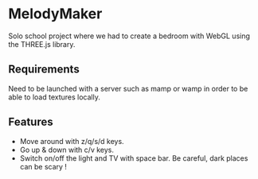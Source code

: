 # MelodyMaker
  Solo school project where we had to create a bedroom with WebGL using the THREE.js library.

## Requirements 
  Need to be launched with a server such as mamp or wamp in order to be able to load textures locally.

## Features

- Move around with z/q/s/d keys.
- Go up & down with c/v keys. 
- Switch on/off the light and TV with space bar. Be careful, dark places can be scary !